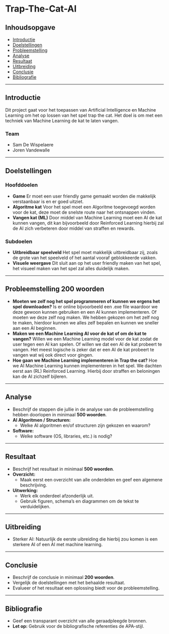 # Trap-The-Cat-AI

## Inhoudsopgave

- [Introductie](#introductie)
- [Doelstellingen](#doelstellingen)
- [Probleemstelling](#probleemstelling)
- [Analyse](#analyse)
- [Resultaat](#resultaat)
- [Uitbreiding](#uitbreiding)
- [Conclusie](#conclusie)
- [Bibliografie](#bibliografie)

---

## Introductie

Dit project gaat voor het toepassen van Artificial Intelligence en Machine Learning om het op lossen van het spel trap the cat. Het doel is om met een techniek van Machine Learning de kat te laten vangen.

### Team

- Sam De Wispelaere
- Joren Vandewalle

---

## Doelstellingen

### Hoofddoelen

- **Game**
  Er moet een user friendly game gemaakt worden die makkelijk verstaanbaar is en er goed uitziet.
- **Algoritme kat**
  Voor het spel moet een Algoritme toegevoegd worden voor de kat, deze moet de snelste route naar het ontsnappen vinden.
- **Vangen kat (ML)**
  Door middel van Machine Learning moet een AI de kat kunnen vangen, dit kan bijvoorbeeld door Reinforced Learning hierbij zal de AI zich verbeteren door middel van straffen en rewards.

### Subdoelen

- **Uitbreidbaar speelveld**
  Het spel moet makkelijk uitbreidbaar zij, zoals de grote van het speelveld of het aantal vooraf geblokkeerde vakken.
- **Visuele weergave**
  Dit sluit aan op het user friendly maken van het spel, het visueel maken van het spel zal alles duidelijk maken.

---

## Probleemstelling **200 woorden**

- **Moeten we zelf nog het spel programmeren of kunnen we ergens het spel downloaden?**
  Is er online bijvoorbeeld een .exe file waardoor we deze gewoon kunnen gebruiken en een AI kunnen implementeren. Of moeten we deze zelf nog maken. We hebben gekozen om het zelf nog te maken, hierdoor kunnen we alles zelf bepalen en kunnen we sneller aan een AI beginnen.
- **Maken we een Machine Learning AI voor de kat of om de kat te vangen?**
  Willen we een Machine Learning model voor de kat zodat de user tegen een AI kan spelen. Of willen we dat een AI de kat probeert te vangen. Het meest logische is zeker dat er een AI de kat probeert te vangen wat wij ook direct voor gingen.
- **Hoe gaan we Machine Learning implementeren in Trap the cat?**
  Hoe we AI Machine Learning kunnen implementeren in het spel. We dachten eerst aan (RL) Reinforced Learning. Hierbij door straffen en beloningen kan de AI zichzelf bijleren.

---

## Analyse
- Beschrijf de stappen die jullie in de analyse van de probleemstelling hebben doorlopen in minimaal **500 woorden**.
- **AI Algoritmen / Structuren:**  
  - Welke AI algoritmen en/of structuren zijn gekozen en waarom?
- **Software:**  
  - Welke software (OS, libraries, etc.) is nodig?

---

## Resultaat
- Beschrijf het resultaat in minimaal **500 woorden**.
- **Overzicht:**  
  - Maak eerst een overzicht van alle onderdelen en geef een algemene beschrijving.
- **Uitwerking:**  
  - Werk elk onderdeel afzonderlijk uit.
  - Gebruik figuren, schema’s en diagrammen om de tekst te verduidelijken.

---

## Uitbreiding
- Sterker AI:
    Natuurlijk de eerste uibreiding die hierbij zou komen is een sterkere AI of een AI met machine learning. 

---

## Conclusie
- Beschrijf de conclusie in minimaal **200 woorden**.
- Vergelijk de doelstellingen met het behaalde resultaat.
- Evalueer of het resultaat een oplossing biedt voor de probleemstelling.

---

## Bibliografie
- Geef een transparant overzicht van alle geraadpleegde bronnen.
- **Let op:** Gebruik voor de bibliografische referenties de APA-stijl.
